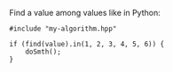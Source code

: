 Find a value among values like in Python:

    #include "my-algorithm.hpp"

    if (find(value).in(1, 2, 3, 4, 5, 6)) {
        doSmth();
    }

